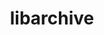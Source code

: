 ---
title: "libarchive"
layout: cache
categories: [package, develop-2024-10-27]
meta: {"versions": ["3.7.6"], "compilers": ["cce@=15.0.1", "gcc@=10.2.1", "gcc@=11.1.0", "gcc@=11.4.0", "gcc@=12.4.0", "gcc@=7.3.1", "gcc@=7.5.0", "gcc@=9.4.0", "oneapi@=2024.2.1"], "oss": ["amzn2", "centos7", "rhel8", "ubuntu18.04", "ubuntu20.04", "ubuntu22.04"], "platforms": ["linux"], "targets": ["aarch64", "neoverse_n1", "neoverse_v1", "neoverse_v2", "ppc64le", "x86_64_v3", "x86_64_v4", "zen4"], "stacks": ["aws-isc", "aws-isc-aarch64", "aws-pcluster-neoverse_v1", "aws-pcluster-x86_64_v4", "data-vis-sdk", "developer-tools-manylinux2014", "e4s", "e4s-cray-rhel", "e4s-neoverse-v2", "e4s-neoverse_v1", "e4s-oneapi", "e4s-power", "e4s-rocm-external", "radiuss", "root"], "num_specs": 22, "num_specs_by_stack": {"aws-isc-aarch64": 2, "root": 22, "aws-pcluster-neoverse_v1": 2, "aws-pcluster-x86_64_v4": 2, "aws-isc": 1, "developer-tools-manylinux2014": 1, "e4s-cray-rhel": 2, "radiuss": 1, "e4s-power": 1, "data-vis-sdk": 2, "e4s-neoverse_v1": 2, "e4s-neoverse-v2": 1, "e4s": 2, "e4s-rocm-external": 1, "e4s-oneapi": 2}}
spec_details: [{"hash": "5ptsbxsr5t4g7subxmderogz7l3lgxpw", "compiler": "gcc@=7.3.1", "versions": ["3.7.6"], "os": "amzn2", "platform": "linux", "target": "aarch64", "variants": ["build_system=autotools", "compression=bz2lib,lz4,lzma,lzo2,zlib,zstd", "crypto=openssl", "+iconv", "libs=shared,static", "programs=none", "xar=libxml2"], "stacks": ["aws-isc-aarch64", "root"], "size": "-", "tarball": "https://binaries.spack.io/develop-2024-10-27/build_cache/linux-amzn2-aarch64/gcc-7.3.1/libarchive-3.7.6/linux-amzn2-aarch64-gcc-7.3.1-libarchive-3.7.6-5ptsbxsr5t4g7subxmderogz7l3lgxpw.spack"}, {"hash": "iz2h6skdjg75lmobeiw2dluypr3fbfui", "compiler": "gcc@=12.4.0", "versions": ["3.7.6"], "os": "amzn2", "platform": "linux", "target": "neoverse_n1", "variants": ["build_system=autotools", "compression=bz2lib,lz4,lzma,lzo2,zlib,zstd", "crypto=openssl", "+iconv", "libs=shared,static", "programs=none", "xar=libxml2"], "stacks": ["aws-pcluster-neoverse_v1", "root"], "size": "-", "tarball": "https://binaries.spack.io/develop-2024-10-27/build_cache/linux-amzn2-neoverse_n1/gcc-12.4.0/libarchive-3.7.6/linux-amzn2-neoverse_n1-gcc-12.4.0-libarchive-3.7.6-iz2h6skdjg75lmobeiw2dluypr3fbfui.spack"}, {"hash": "5ikb4w4n44xvzfwhsa3ie2e6m6falfnl", "compiler": "gcc@=7.3.1", "versions": ["3.7.6"], "os": "amzn2", "platform": "linux", "target": "neoverse_n1", "variants": ["build_system=autotools", "compression=bz2lib,lz4,lzma,lzo2,zlib,zstd", "crypto=openssl", "+iconv", "libs=shared,static", "programs=none", "xar=libxml2"], "stacks": ["aws-isc-aarch64", "root"], "size": "-", "tarball": "https://binaries.spack.io/develop-2024-10-27/build_cache/linux-amzn2-neoverse_n1/gcc-7.3.1/libarchive-3.7.6/linux-amzn2-neoverse_n1-gcc-7.3.1-libarchive-3.7.6-5ikb4w4n44xvzfwhsa3ie2e6m6falfnl.spack"}, {"hash": "mrpctinmjpeosbcir5amg3qjfqowturo", "compiler": "gcc@=12.4.0", "versions": ["3.7.6"], "os": "amzn2", "platform": "linux", "target": "neoverse_v1", "variants": ["build_system=autotools", "compression=bz2lib,lz4,lzma,lzo2,zlib,zstd", "crypto=openssl", "+iconv", "libs=shared,static", "programs=none", "xar=libxml2"], "stacks": ["aws-pcluster-neoverse_v1", "root"], "size": "-", "tarball": "https://binaries.spack.io/develop-2024-10-27/build_cache/linux-amzn2-neoverse_v1/gcc-12.4.0/libarchive-3.7.6/linux-amzn2-neoverse_v1-gcc-12.4.0-libarchive-3.7.6-mrpctinmjpeosbcir5amg3qjfqowturo.spack"}, {"hash": "rtmgtcfjc5xjnzdjevynhu5nsxmerqwn", "compiler": "gcc@=12.4.0", "versions": ["3.7.6"], "os": "amzn2", "platform": "linux", "target": "x86_64_v3", "variants": ["build_system=autotools", "compression=bz2lib,lz4,lzma,lzo2,zlib,zstd", "crypto=openssl", "+iconv", "libs=shared,static", "programs=none", "xar=libxml2"], "stacks": ["root", "aws-pcluster-x86_64_v4"], "size": "-", "tarball": "https://binaries.spack.io/develop-2024-10-27/build_cache/linux-amzn2-x86_64_v3/gcc-12.4.0/libarchive-3.7.6/linux-amzn2-x86_64_v3-gcc-12.4.0-libarchive-3.7.6-rtmgtcfjc5xjnzdjevynhu5nsxmerqwn.spack"}, {"hash": "sqgizzdy4x2bxz3d2ivjyufl2r2auiav", "compiler": "gcc@=7.3.1", "versions": ["3.7.6"], "os": "amzn2", "platform": "linux", "target": "x86_64_v3", "variants": ["build_system=autotools", "compression=bz2lib,lz4,lzma,lzo2,zlib,zstd", "crypto=openssl", "+iconv", "libs=shared,static", "programs=none", "xar=libxml2"], "stacks": ["aws-isc", "root"], "size": "-", "tarball": "https://binaries.spack.io/develop-2024-10-27/build_cache/linux-amzn2-x86_64_v3/gcc-7.3.1/libarchive-3.7.6/linux-amzn2-x86_64_v3-gcc-7.3.1-libarchive-3.7.6-sqgizzdy4x2bxz3d2ivjyufl2r2auiav.spack"}, {"hash": "typ2l6jkrod3icfvwjfn6laig6pdb6bl", "compiler": "gcc@=12.4.0", "versions": ["3.7.6"], "os": "amzn2", "platform": "linux", "target": "x86_64_v4", "variants": ["build_system=autotools", "compression=bz2lib,lz4,lzma,lzo2,zlib,zstd", "crypto=openssl", "+iconv", "libs=shared,static", "programs=none", "xar=libxml2"], "stacks": ["root", "aws-pcluster-x86_64_v4"], "size": "-", "tarball": "https://binaries.spack.io/develop-2024-10-27/build_cache/linux-amzn2-x86_64_v4/gcc-12.4.0/libarchive-3.7.6/linux-amzn2-x86_64_v4-gcc-12.4.0-libarchive-3.7.6-typ2l6jkrod3icfvwjfn6laig6pdb6bl.spack"}, {"hash": "t7jyf34zwrf4qajh3mts4skfht322quo", "compiler": "gcc@=10.2.1", "versions": ["3.7.6"], "os": "centos7", "platform": "linux", "target": "x86_64_v3", "variants": ["build_system=autotools", "compression=bz2lib,lz4,lzma,lzo2,zlib,zstd", "crypto=openssl", "~iconv", "libs=shared,static", "programs=none", "xar=libxml2"], "stacks": ["root", "developer-tools-manylinux2014"], "size": "-", "tarball": "https://binaries.spack.io/develop-2024-10-27/build_cache/linux-centos7-x86_64_v3/gcc-10.2.1/libarchive-3.7.6/linux-centos7-x86_64_v3-gcc-10.2.1-libarchive-3.7.6-t7jyf34zwrf4qajh3mts4skfht322quo.spack"}, {"hash": "5ffot56nq3gink2ovsgc4tsl72kcvbua", "compiler": "cce@=15.0.1", "versions": ["3.7.6"], "os": "rhel8", "platform": "linux", "target": "zen4", "variants": ["build_system=autotools", "compression=bz2lib,lz4,lzma,lzo2,zlib,zstd", "crypto=openssl", "+iconv", "libs=shared,static", "programs=none", "xar=libxml2"], "stacks": ["root", "e4s-cray-rhel"], "size": "-", "tarball": "https://binaries.spack.io/develop-2024-10-27/build_cache/linux-rhel8-zen4/cce-15.0.1/libarchive-3.7.6/linux-rhel8-zen4-cce-15.0.1-libarchive-3.7.6-5ffot56nq3gink2ovsgc4tsl72kcvbua.spack"}, {"hash": "zbmzffg4torkax6wywc4tbujbbjgzqui", "compiler": "cce@=15.0.1", "versions": ["3.7.6"], "os": "rhel8", "platform": "linux", "target": "zen4", "variants": ["build_system=autotools", "compression=bz2lib,lz4,lzma,lzo2,zlib,zstd", "crypto=openssl", "+iconv", "libs=shared,static", "programs=none", "xar=libxml2"], "stacks": ["root", "e4s-cray-rhel"], "size": "-", "tarball": "https://binaries.spack.io/develop-2024-10-27/build_cache/linux-rhel8-zen4/cce-15.0.1/libarchive-3.7.6/linux-rhel8-zen4-cce-15.0.1-libarchive-3.7.6-zbmzffg4torkax6wywc4tbujbbjgzqui.spack"}, {"hash": "q3svvfcqq74lfqjqp2hldinwn5mhykzj", "compiler": "gcc@=7.5.0", "versions": ["3.7.6"], "os": "ubuntu18.04", "platform": "linux", "target": "x86_64_v3", "variants": ["build_system=autotools", "compression=bz2lib,lz4,lzma,lzo2,zlib,zstd", "crypto=openssl", "+iconv", "libs=shared,static", "programs=none", "xar=libxml2"], "stacks": ["radiuss", "root"], "size": "-", "tarball": "https://binaries.spack.io/develop-2024-10-27/build_cache/linux-ubuntu18.04-x86_64_v3/gcc-7.5.0/libarchive-3.7.6/linux-ubuntu18.04-x86_64_v3-gcc-7.5.0-libarchive-3.7.6-q3svvfcqq74lfqjqp2hldinwn5mhykzj.spack"}, {"hash": "ojwcpsh4zp4snbzv4fozmaddi7vv6rjn", "compiler": "gcc@=9.4.0", "versions": ["3.7.6"], "os": "ubuntu20.04", "platform": "linux", "target": "ppc64le", "variants": ["build_system=autotools", "compression=bz2lib,lz4,lzma,lzo2,zlib,zstd", "crypto=openssl", "+iconv", "libs=shared,static", "programs=none", "xar=libxml2"], "stacks": ["e4s-power", "root"], "size": "-", "tarball": "https://binaries.spack.io/develop-2024-10-27/build_cache/linux-ubuntu20.04-ppc64le/gcc-9.4.0/libarchive-3.7.6/linux-ubuntu20.04-ppc64le-gcc-9.4.0-libarchive-3.7.6-ojwcpsh4zp4snbzv4fozmaddi7vv6rjn.spack"}, {"hash": "rtf232kq6qirr5sh2cethp747hzy2ugq", "compiler": "gcc@=11.1.0", "versions": ["3.7.6"], "os": "ubuntu20.04", "platform": "linux", "target": "x86_64_v3", "variants": ["build_system=autotools", "compression=bz2lib,lz4,lzma,lzo2,zlib,zstd", "crypto=openssl", "+iconv", "libs=shared,static", "programs=none", "xar=expat"], "stacks": ["data-vis-sdk", "root"], "size": "-", "tarball": "https://binaries.spack.io/develop-2024-10-27/build_cache/linux-ubuntu20.04-x86_64_v3/gcc-11.1.0/libarchive-3.7.6/linux-ubuntu20.04-x86_64_v3-gcc-11.1.0-libarchive-3.7.6-rtf232kq6qirr5sh2cethp747hzy2ugq.spack"}, {"hash": "uzbs46h7fdmeltxurexr2jpxfuznqjv4", "compiler": "gcc@=11.1.0", "versions": ["3.7.6"], "os": "ubuntu20.04", "platform": "linux", "target": "x86_64_v3", "variants": ["build_system=autotools", "compression=bz2lib,lz4,lzma,lzo2,zlib,zstd", "crypto=openssl", "+iconv", "libs=shared,static", "programs=none", "xar=expat"], "stacks": ["data-vis-sdk", "root"], "size": "-", "tarball": "https://binaries.spack.io/develop-2024-10-27/build_cache/linux-ubuntu20.04-x86_64_v3/gcc-11.1.0/libarchive-3.7.6/linux-ubuntu20.04-x86_64_v3-gcc-11.1.0-libarchive-3.7.6-uzbs46h7fdmeltxurexr2jpxfuznqjv4.spack"}, {"hash": "w7exdf45lvfjcq5yxsd3i6a6xz2npufk", "compiler": "gcc@=11.4.0", "versions": ["3.7.6"], "os": "ubuntu22.04", "platform": "linux", "target": "neoverse_v1", "variants": ["build_system=autotools", "compression=bz2lib,lz4,lzma,lzo2,zlib,zstd", "crypto=openssl", "+iconv", "libs=shared,static", "programs=none", "xar=libxml2"], "stacks": ["e4s-neoverse_v1", "root"], "size": "-", "tarball": "https://binaries.spack.io/develop-2024-10-27/build_cache/linux-ubuntu22.04-neoverse_v1/gcc-11.4.0/libarchive-3.7.6/linux-ubuntu22.04-neoverse_v1-gcc-11.4.0-libarchive-3.7.6-w7exdf45lvfjcq5yxsd3i6a6xz2npufk.spack"}, {"hash": "ieayiggtgfvm4n2pxfkqrsjrtzhum2j6", "compiler": "gcc@=11.4.0", "versions": ["3.7.6"], "os": "ubuntu22.04", "platform": "linux", "target": "neoverse_v1", "variants": ["build_system=autotools", "compression=bz2lib,lz4,lzma,lzo2,zlib,zstd", "crypto=openssl", "+iconv", "libs=shared,static", "programs=none", "xar=libxml2"], "stacks": ["e4s-neoverse_v1", "root"], "size": "-", "tarball": "https://binaries.spack.io/develop-2024-10-27/build_cache/linux-ubuntu22.04-neoverse_v1/gcc-11.4.0/libarchive-3.7.6/linux-ubuntu22.04-neoverse_v1-gcc-11.4.0-libarchive-3.7.6-ieayiggtgfvm4n2pxfkqrsjrtzhum2j6.spack"}, {"hash": "uxi4kko3uulwn3qa2zaggib5sd6mjjfg", "compiler": "gcc@=11.4.0", "versions": ["3.7.6"], "os": "ubuntu22.04", "platform": "linux", "target": "neoverse_v2", "variants": ["build_system=autotools", "compression=bz2lib,lz4,lzma,lzo2,zlib,zstd", "crypto=openssl", "+iconv", "libs=shared,static", "programs=none", "xar=libxml2"], "stacks": ["e4s-neoverse-v2", "root"], "size": "-", "tarball": "https://binaries.spack.io/develop-2024-10-27/build_cache/linux-ubuntu22.04-neoverse_v2/gcc-11.4.0/libarchive-3.7.6/linux-ubuntu22.04-neoverse_v2-gcc-11.4.0-libarchive-3.7.6-uxi4kko3uulwn3qa2zaggib5sd6mjjfg.spack"}, {"hash": "rtk3kniayxynqukhbfqupcky4cltiga2", "compiler": "gcc@=11.4.0", "versions": ["3.7.6"], "os": "ubuntu22.04", "platform": "linux", "target": "x86_64_v3", "variants": ["build_system=autotools", "compression=bz2lib,lz4,lzma,lzo2,zlib,zstd", "crypto=openssl", "+iconv", "libs=shared,static", "programs=none", "xar=libxml2"], "stacks": ["e4s", "root"], "size": "-", "tarball": "https://binaries.spack.io/develop-2024-10-27/build_cache/linux-ubuntu22.04-x86_64_v3/gcc-11.4.0/libarchive-3.7.6/linux-ubuntu22.04-x86_64_v3-gcc-11.4.0-libarchive-3.7.6-rtk3kniayxynqukhbfqupcky4cltiga2.spack"}, {"hash": "4z4q46ypn6qx3u7qkdtxlqz6fmfpljqc", "compiler": "gcc@=11.4.0", "versions": ["3.7.6"], "os": "ubuntu22.04", "platform": "linux", "target": "x86_64_v3", "variants": ["build_system=autotools", "compression=bz2lib,lz4,lzma,lzo2,zlib,zstd", "crypto=openssl", "+iconv", "libs=shared,static", "programs=none", "xar=libxml2"], "stacks": ["e4s-rocm-external", "root"], "size": "-", "tarball": "https://binaries.spack.io/develop-2024-10-27/build_cache/linux-ubuntu22.04-x86_64_v3/gcc-11.4.0/libarchive-3.7.6/linux-ubuntu22.04-x86_64_v3-gcc-11.4.0-libarchive-3.7.6-4z4q46ypn6qx3u7qkdtxlqz6fmfpljqc.spack"}, {"hash": "hhnjccro5zk64l2hcixodilwdk4mvoce", "compiler": "gcc@=11.4.0", "versions": ["3.7.6"], "os": "ubuntu22.04", "platform": "linux", "target": "x86_64_v3", "variants": ["build_system=autotools", "compression=bz2lib,lz4,lzma,lzo2,zlib,zstd", "crypto=openssl", "+iconv", "libs=shared,static", "programs=none", "xar=libxml2"], "stacks": ["e4s", "root"], "size": "-", "tarball": "https://binaries.spack.io/develop-2024-10-27/build_cache/linux-ubuntu22.04-x86_64_v3/gcc-11.4.0/libarchive-3.7.6/linux-ubuntu22.04-x86_64_v3-gcc-11.4.0-libarchive-3.7.6-hhnjccro5zk64l2hcixodilwdk4mvoce.spack"}, {"hash": "lwjogsn2ba3d5ytbldzwatfvyb62ulod", "compiler": "oneapi@=2024.2.1", "versions": ["3.7.6"], "os": "ubuntu22.04", "platform": "linux", "target": "x86_64_v3", "variants": ["build_system=autotools", "compression=bz2lib,lz4,lzma,lzo2,zlib,zstd", "crypto=openssl", "+iconv", "libs=shared,static", "programs=none", "xar=libxml2"], "stacks": ["e4s-oneapi", "root"], "size": "-", "tarball": "https://binaries.spack.io/develop-2024-10-27/build_cache/linux-ubuntu22.04-x86_64_v3/oneapi-2024.2.1/libarchive-3.7.6/linux-ubuntu22.04-x86_64_v3-oneapi-2024.2.1-libarchive-3.7.6-lwjogsn2ba3d5ytbldzwatfvyb62ulod.spack"}, {"hash": "44umsvhahmiteogv2ukdm2zi66ca65gc", "compiler": "oneapi@=2024.2.1", "versions": ["3.7.6"], "os": "ubuntu22.04", "platform": "linux", "target": "x86_64_v3", "variants": ["build_system=autotools", "compression=bz2lib,lz4,lzma,lzo2,zlib,zstd", "crypto=openssl", "+iconv", "libs=shared,static", "programs=none", "xar=libxml2"], "stacks": ["e4s-oneapi", "root"], "size": "-", "tarball": "https://binaries.spack.io/develop-2024-10-27/build_cache/linux-ubuntu22.04-x86_64_v3/oneapi-2024.2.1/libarchive-3.7.6/linux-ubuntu22.04-x86_64_v3-oneapi-2024.2.1-libarchive-3.7.6-44umsvhahmiteogv2ukdm2zi66ca65gc.spack"}]
---